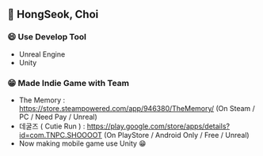 ## 👋 HongSeok, Choi

### 😄 Use Develop Tool 
- Unreal Engine
- Unity

### 😁 Made Indie Game with Team
- The Memory :  https://store.steampowered.com/app/946380/TheMemory/  (On Steam / PC / Need Pay / Unreal)
- 데굴즈 ( Cutie Run ) : https://play.google.com/store/apps/details?id=com.TNPC.SHOOOOT (On PlayStore / Android Only / Free / Unreal)
- Now making mobile game use Unity 😁

<!--
**baw6114/baw6114** is a ✨ _special_ ✨ repository because its `README.md` (this file) appears on your GitHub profile.

Here are some ideas to get you started:

- 🔭 I’m currently working on ...
- 🌱 I’m currently learning ...
- 👯 I’m looking to collaborate on ...
- 🤔 I’m looking for help with ...
- 💬 Ask me about ...
- 📫 How to reach me: ...
- 😄 Pronouns: ...
- ⚡ Fun fact: ...
-->
